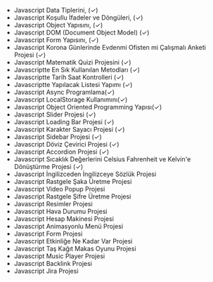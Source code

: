 - Javascript Data Tiplerini, (✓)
- Javascript Koşullu İfadeler ve Döngüleri,  (✓)
- Javascript Object Yapısını,  (✓)
- Javascript DOM (Document Object Model) (✓)
- Javascript Form Yapısını, (✓)
- Javascript Korona Günlerinde Evdenmi Ofisten mi Çalışmalı Anketi Projesi (✓)
- Javascript Matematik Quizi Projesini (✓)
- Javascriptte En Sık Kullanılan Metodları (✓)
- Javascriptte Tarih Saat Kontrolleri (✓)
- Javascriptte Yapılacak Listesi Yapımı (✓)
- Javascript Async Programlama(✓)
- Javascript LocalStorage Kullanımını(✓)
- Javascript Object Oriented Programming Yapısı(✓)
- Javascript Slider Projesi (✓)
- Javascript Loading Bar Projesi (✓)
- Javascript Karakter Sayacı Projesi (✓)
- Javascript Sidebar Projesi (✓)
- Javascript Döviz Çevirici Projesi (✓)
- Javascript Accordion Projesi (✓)
- Javascript Sıcaklık Değerlerini Celsius Fahrenheit ve Kelvin'e Dönüştürme Projesi (✓)
- Javascript İngilizceden İngilizceye Sözlük Projesi
- Javascript Rastgele Şaka Üretme Projesi
- Javascript Video Popup Projesi
- Javascript Rastgele Şifre Üretme Projesi
- Javascript Resimler Projesi
- Javascript Hava Durumu Projesi
- Javascript Hesap Makinesi Projesi
- Javascript Animasyonlu Menü Projesi
- Javascript Form Projesi 
- Javascript Etkinliğe Ne Kadar Var Projesi
- Javascript Taş Kağıt Makas Oyunu Projesi
- Javascript Music Player Projesi
- Javascript Backlink Projesi
- Javascript Jira Projesi
